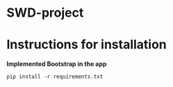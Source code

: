 # SWD-project

# Instructions for installation

**Implemented Bootstrap in the app** <br/>

    pip install -r requirements.txt
